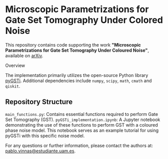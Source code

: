 # Microscopic Parametrizations for Gate Set Tomography Under Colored Noise

This repository contains code supporting the work **"Microscopic Parametrizations for Gate Set Tomography Under Coloured Noise"**, available on [arXiv](https://arxiv.org/abs/2407.11539).

Overview

The implementation primarily utilizes the open-source Python library [pyGSTi](https://www.pygsti.info). Additional dependencies include `numpy`, `scipy`, `math`, `cmath` and `qiskit`.

## Repository Structure

`main_functions.py`: Contains essential functions required to perform Gate Set Tomography (GST).
`pyGSTi_implementation.ipynb`: A Jupyter notebook demonstrating the use of these functions to perform GST with a coloured phase noise model. This notebook serves as an example tutorial for using pyGSTi with this specific noise model.

For any questions or further information, please contact the authors at:  [pablo.vinnas@estudiante.uam.es](mailto:pablo.vinnas@estudiante.uam.es).

